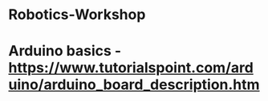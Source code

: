 # Robotics-Workshop

# Arduino basics - https://www.tutorialspoint.com/arduino/arduino_board_description.htm
